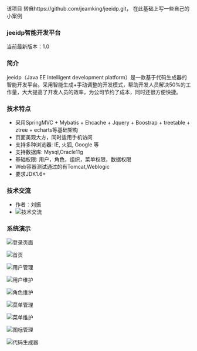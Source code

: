 该项目  转自https://github.com/jeamking/jeeidp.git，
在此基础上写一些自己的小案例


### jeeidp智能开发平台
当前最新版本：1.0
 
### 简介
jeeidp（Java EE Intelligent development platform）是一款基于代码生成器的智能开发平台。采用智能生成+手动调整的开发模式，帮助开发人员解决50%的工作量，大大提高了开发人员的效率，为公司节约了成本，同时还很方便快捷。

### 技术特点
- 采用SpringMVC + Mybatis + Ehcache + Jquery + Boostrap + treetable + ztree + echarts等基础架构
- 页面美观大方，同时适用手机访问
- 支持多种浏览器: IE, 火狐, Google 等
- 支持数据库: Mysql,Oracle11g
- 基础权限: 用户，角色，组织，菜单权限，数据权限
- Web容器测试通过的有Tomcat,Weblogic
- 要求JDK1.6+

### 技术交流
- 作者：刘振
- ![技术交流](http://git.oschina.net/uploads/images/2016/0807/215642_62541a6e_665291.png "jeeidp")

### 系统演示
![登录页面](http://git.oschina.net/uploads/images/2016/0807/211213_855cd0b0_665291.png "jeeidp")

![首页](http://git.oschina.net/uploads/images/2016/0807/163906_dc9bca40_665291.png "jeeidp")

![用户管理](http://git.oschina.net/uploads/images/2016/0807/211440_5d78e694_665291.png "jeeidp")

![用户维护](http://git.oschina.net/uploads/images/2016/0807/211524_d8ba88a6_665291.png "jeeidp")

![角色维护](http://git.oschina.net/uploads/images/2016/0807/211607_6b1bb262_665291.png "jeeidp")

![菜单管理](http://git.oschina.net/uploads/images/2016/0807/211639_af77d853_665291.png "jeeidp")

![菜单维护](http://git.oschina.net/uploads/images/2016/0807/211813_dd1cd070_665291.png "jeeidp")

![图标管理](http://git.oschina.net/uploads/images/2016/0807/211848_7a2b4fa8_665291.png "jeeidp")

![代码生成器](http://git.oschina.net/uploads/images/2016/0807/211932_cea7c4b3_665291.png "jeeidp")

